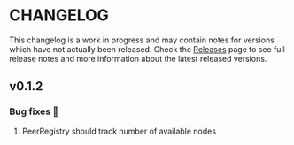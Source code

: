 # CHANGELOG

This changelog is a work in progress and may contain notes for versions which have not actually been released. Check the [Releases](https://github.com/cryptoniumX/mpcium/releases) page to see full release notes and more information about the latest released versions.

## v0.1.2

### Bug fixes 🐞

1. PeerRegistry should track number of available nodes
